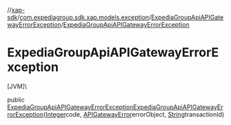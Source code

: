 //[xap-sdk](../../../index.md)/[com.expediagroup.sdk.xap.models.exception](../index.md)/[ExpediaGroupApiAPIGatewayErrorException](index.md)/[ExpediaGroupApiAPIGatewayErrorException](-expedia-group-api-a-p-i-gateway-error-exception.md)

# ExpediaGroupApiAPIGatewayErrorException

[JVM]\

public [ExpediaGroupApiAPIGatewayErrorException](index.md)[ExpediaGroupApiAPIGatewayErrorException](-expedia-group-api-a-p-i-gateway-error-exception.md)([Integer](https://docs.oracle.com/javase/8/docs/api/java/lang/Integer.html)code, [APIGatewayError](../../com.expediagroup.sdk.xap.models/-a-p-i-gateway-error/index.md)errorObject, [String](https://docs.oracle.com/javase/8/docs/api/java/lang/String.html)transactionId)
